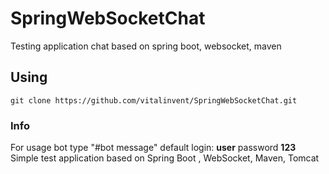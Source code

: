 # SpringWebSocketChat

Testing application chat based on spring boot, websocket, maven

## Using
 
    git clone https://github.com/vitalinvent/SpringWebSocketChat.git
    
### Info 

For usage bot type "#bot message" default login: **user** password **123**
Simple test application based on Spring Boot , WebSocket, Maven, Tomcat  